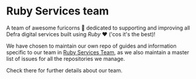 # Ruby Services team

A team of awesome furicorns 🦄 dedicated to supporting and improving all Defra digital services built using *Ruby* ❤️ ('cos it's the best)!

We have chosen to maintain our own repo of guides and information specific to our team in [Ruby Services Team](https://github.com/DEFRA/ruby-services-team), as we also maintain a master list of issues for all the repositories we manage.

Check there for further details about our team.
